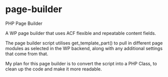 # page-builder
PHP Page Builder

A WP page builder that uses ACF flexible and repeatable content fields.

The page builder script utilises get_template_part() to pull in different page modules as selected in the WP backend, along with any additional settings that come from that.

My plan for this page builder is to convert the script into a PHP Class, to clean up the code and make it more readable.

